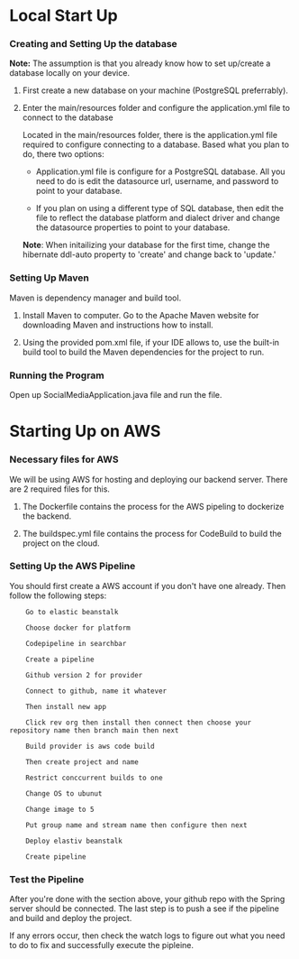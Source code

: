 # Local Start Up

### Creating and Setting Up the database 

**Note:** The assumption is that you already know how to set up/create a database locally on your device.

1. First create a new database on your machine (PostgreSQL preferrably).

2. Enter the main/resources folder and configure the application.yml file to connect to the database 

    Located in the main/resources folder, there is the application.yml file required to configure connecting to a database. Based what you plan to do, there two options:

    - Application.yml file is configure for a PostgreSQL database. All you need to do is edit the datasource url, username, and password to point to your database.

    - If you plan on using a different type of SQL database, then edit the file to reflect the database platform and dialect driver and change the datasource properties to point to your database.

    **Note**: When initailizing your database for the first time, change the hibernate ddl-auto property to 'create' and change back to 'update.'

### Setting Up Maven

Maven is dependency manager and build tool. 

1. Install Maven to computer. Go to the Apache Maven website for downloading Maven and instructions how to install.

2. Using the provided pom.xml file, if your IDE allows to, use the built-in build tool to build the Maven dependencies for the project to run.

### Running the Program

Open up SocialMediaApplication.java file and run the file.


# Starting Up on AWS

### Necessary files for AWS

We will be using AWS for hosting and deploying our backend server. There are 2 required files for this.

1. The Dockerfile contains the process for the AWS pipeling to dockerize the backend.

2. The buildspec.yml file contains the process for CodeBuild to build the project on the cloud.

### Setting Up the AWS Pipeline

You should first create a AWS account if you don't have one already. Then follow the following steps:

        Go to elastic beanstalk

        Choose docker for platform

        Codepipeline in searchbar

        Create a pipeline

        Github version 2 for provider

        Connect to github, name it whatever

        Then install new app

        Click rev org then install then connect then choose your repository name then branch main then next

        Build provider is aws code build

        Then create project and name

        Restrict conccurrent builds to one

        Change OS to ubunut

        Change image to 5

        Put group name and stream name then configure then next

        Deploy elastiv beanstalk

        Create pipeline

### Test the Pipeline

After you're done with the section above, your github repo with the Spring server should be connected. The last step is to push a see if the pipeline and build and deploy the project.

If any errors occur, then check the watch logs to figure out what you need to do to fix and successfully execute the pipleine.